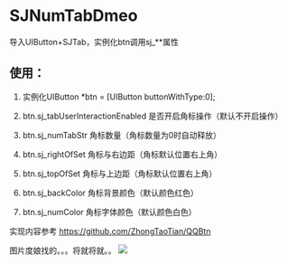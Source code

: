 # SJNumTabDmeo
导入UIButton+SJTab，实例化btn调用sj_**属性

## 使用：

1. 实例化UIButton *btn = [UIButton buttonWithType:0];

2. btn.sj_tabUserInteractionEnabled 是否开启角标操作（默认不开启操作）

3. btn.sj_numTabStr 角标数量（角标数量为0时自动释放）

4. btn.sj_rightOfSet 角标与右边距（角标默认位置右上角）

5. btn.sj_topOfSet 角标与上边距（角标默认位置右上角）

6. btn.sj_backColor 角标背景颜色（默认颜色红色）

7. btn.sj_numColor 角标字体颜色（默认颜色白色）

实现内容参考 https://github.com/ZhongTaoTian/QQBtn

图片度娘找的。。。将就将就。。
![](http://image.baidu.com/search/detail?ct=503316480&z=undefined&tn=baiduimagedetail&ipn=d&word=QQ%E6%9C%AA%E8%AF%BB%E6%B6%88%E6%81%AF%E5%8A%A8%E7%94%BB&step_word=&ie=utf-8&in=&cl=2&lm=-1&st=undefined&cs=815290514,2490646080&os=340774909,3208552739&simid=4103112813,651782293&pn=34&rn=1&di=51903020730&ln=1418&fr=&fmq=1478144319512_R&fm=&ic=undefined&s=undefined&se=&sme=&tab=0&width=&height=&face=undefined&is=0,0&istype=0&ist=&jit=&bdtype=0&adpicid=0&pi=0&gsm=0&objurl=http%3A%2F%2Fimages.macx.cn%2Fforum%2F201412%2F21%2F122036mpamaajzxqx1v8t0.gif&rpstart=0&rpnum=0&adpicid=0)  
